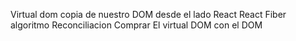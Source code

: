 Virtual dom copia de nuestro DOM desde el lado React 
React Fiber algoritmo
Reconciliacion Comprar El virtual DOM con el DOM